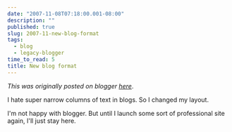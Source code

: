 ```yaml
---
date: "2007-11-08T07:18:00.001-08:00"
description: ""
published: true
slug: 2007-11-new-blog-format
tags:
  - blog
  - legacy-blogger
time_to_read: 5
title: New blog format
---
```


_This was originally posted on blogger [here](https://pydanny.blogspot.com/2007/11/new-blog-format.html)_.

I hate super narrow columns of text in blogs. So I changed my layout.

I'm not happy with blogger. But until I launch some sort of professional site again, I'll just stay here.
